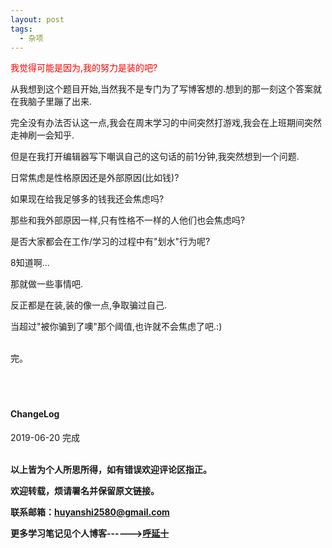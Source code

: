 ```yaml
---
layout: post
tags:
  - 杂项
---
```


<font color="red">我觉得可能是因为,我的努力是装的吧?</font> 

从我想到这个题目开始,当然我不是专门为了写博客想的.想到的那一刻这个答案就在我脑子里蹦了出来.

完全没有办法否认这一点,我会在周末学习的中间突然打游戏,我会在上班期间突然走神刷一会知乎.

但是在我打开编辑器写下嘲讽自己的这句话的前1分钟,我突然想到一个问题.

日常焦虑是性格原因还是外部原因(比如钱)?

如果现在给我足够多的钱我还会焦虑吗?

那些和我外部原因一样,只有性格不一样的人他们也会焦虑吗? 

是否大家都会在工作/学习的过程中有"划水"行为呢?

8知道啊...

那就做一些事情吧.

反正都是在装,装的像一点,争取骗过自己.

当超过"被你骗到了噢"那个阈值,也许就不会焦虑了吧.:)


<br>
完。
<br>
<br>
<br>
<br>
<h4>ChangeLog</h4>
2019-06-20 完成
<br>
<br>


**以上皆为个人所思所得，如有错误欢迎评论区指正。**


**欢迎转载，烦请署名并保留原文链接。**


**联系邮箱：huyanshi2580@gmail.com**


**更多学习笔记见个人博客------><a href="{{ site.baseurl }}/">呼延十</a>**